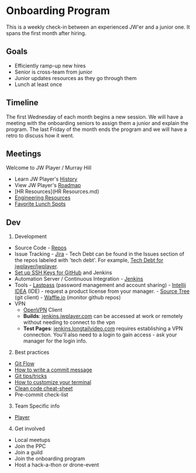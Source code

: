 # Onboarding Program

This is a weekly check-in between an experienced JW'er and a junior one. It spans the first month after hiring.

## Goals
 * Efficiently ramp-up new hires
 * Senior is cross-team from junior
 * Junior updates resources as they go through them
 * Lunch at least once

## Timeline
The first Wednesday of each month begins a new session. We will have a meeting with the onboarding seniors to assign them a junior and explain the program. The last Friday of the month ends the program and we will have a retro to discuss how it went. 

## Meetings
Welcome to JW Player / Murray Hill
  * Learn JW Player's [History](timeline.md) 
  * View JW Player's [Roadmap](https://docs.google.com/presentation/d/1XLF7Gf9ql8D1KY-aSyI-PKujuGAIka-cFx4HIxdq2i0/edit)
  * [HR Resources](HR Resources.md)
  * [Engineering Resources](engineering-resources.md)
  * [Favorite Lunch Spots](lunch-spots.md)

## Dev
1. Development
  * Source Code
      	- [Repos](repos.md)
  * Issue Tracking
      	- [Jira](https://jwplayer.atlassian.net/secure/Dashboard.jspa)
      	- Tech Debt can be found in the Issues section of the repos labeled with 'tech debt'. For example, [Tech Debt for jwplayer/jwplayer](https://github.com/jwplayer/jwplayer/labels/tech-debt).
  * [Set up SSH Keys for GitHub](https://help.github.com/articles/generating-a-new-ssh-key-and-adding-it-to-the-ssh-agent/) and Jenkins
  * Automation Server / Continuous Integration
      	- [Jenkins](jenkins.md)
  * Tools
      	- [Lastpass](https://lastpass.com/) (password management and account sharing)
      	- [Intellij IDEA](https://www.jetbrains.com/idea) (IDE) - request a product license from your manager. 
      	- [Source Tree](https://www.sourcetreeapp.com/) (git client)
      	- [Waffle.io](https://waffle.io/jwplayer/jwplayer) (monitor github repos)
  * VPN
  	- [OpenVPN](https://openvpn.net) Client
  	- **Builds**: [jenkins.jwplayer.com](https://jenkins.jwplayer.com) can be accessed at work or remotely without needing to connect to the vpn
	- **Test Pages**: [jenkins.longtailvideo.com](https://jenkins.longtailvideo.com) requires establishing a VPN connection. You'll also need to a login to gain access - ask your manager for the login info.

2. Best practices
  * [Git Flow](git-flow.md)
  * [How to write a commit message](commit-messages.md)
  * [Git tips/tricks](github-tips-tricks.md)
  * [How to customize your terminal](shell-customization.md)
  * [Clean code cheat-sheet](http://www.planetgeek.ch/wp-content/uploads/2013/06/Clean-Code-V2.1.pdf)
  * Pre-commit check-list

3. Team Specific info
  * [Player](player.md)
  
4. Get involved
  * Local meetups
  * Join the PPC
  * Join a guild
  * Join the onboarding program
  * Host a hack-a-thon or drone-event
